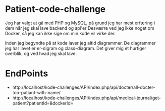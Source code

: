 # Patient-code-challenge

Jeg har valgt at gå med PHP og MySQL, på grund jeg har mest erfæring i dem når jeg skal lave backend og api'er
Desværre ved jeg ikke noget om Docker, så jeg kan ikke sige om min kode vil virke der.

Inden jeg begyndte på at kode laver jeg altid diagrammer. De diagrammer jeg har lavet er er-digram og class-diagram.
Det giver mig et hurtiger overblik, og ved hvad jeg skal lave.

# EndPoints
- http://localhost/kode-challenges/API/index.php/api/docter/all-docter-too-patiant-with-name/<id>
- http://localhost/kode-challenges/API/index.php/api/medical-journal/get-patient?patientId=<id>&dockerId=<id>